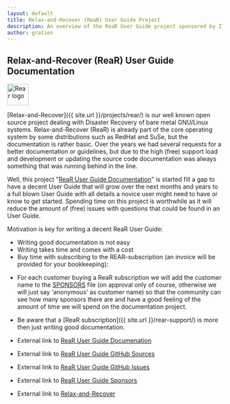 ```yaml
---
layout: default
title: Relax-and-Recover (ReaR) User Guide Project
description: An overview of the ReaR User Guide project sponsored by IT3 Consultants
author: gratien
---
```


## Relax-and-Recover (ReaR) User Guide Documentation

<img src="{{ site.url }}/images/logo/rear_logo_100.png" width="50" height="50" alt="Rear logo">

[Relax-and-Recover]({{ site.url }}/projects/rear/) is our well known open source project dealing with Disaster Recovery of bare metal GNU/Linux systems. 
Relax-and-Recover (ReaR) is already part of the core operating system by some distributions such as RedHat and SuSe, but the documentation is rather basic. Over the years we had several requests for a better documentation or guidelines, but due to the high (free) support load and development or updating the source code documentation was always something that was running behind in the line.

Well, this project "[ReaR User Guide Documentation](https://github.com/rear/rear-user-guide)" is started fill a gap to have a decent User Guide that will grow over the next months and years to a full blown User Guide with all details a novice user might need to have or know to get started. Spending time on this project is worthwhile as it will reduce the amount of (free) issues with questions that could be found in an User Guide.

Motivation is key for writing a decent ReaR User Guide:

 - Writing good documentation is not easy
 - Writing takes time and comes with a cost
 - Buy time with subscribing to the REAR-subscription (an invoice will be provided for your bookkeeping):

<script src="https://www.paypal.com/sdk/js?client-id=BAARBMu_8F_9_hBI3jXTTIVK6gCxpmmxnXyjxVADQHxBeOTVVHLuHSXiNN-0_pgjvK6-q6cSukH4Me0LNg&components=hosted-buttons&disable-funding=venmo&currency=EUR"></script>
<div id="paypal-container-J9E63UUUZUVKA"></div>
<script>
  paypal.HostedButtons({
    hostedButtonId: "J9E63UUUZUVKA",
  }).render("#paypal-container-J9E63UUUZUVKA")
</script>

 - For each customer buying a ReaR subscription we will add the customer name to the [SPONSORS](https://github.com/rear/rear-user-guide/blob/master/SPONSORS.md) file (on approval only of course, otherwise we will just say 'anonymous' as customer name) so that the community can see how many sponsors there are and have a good feeling of the amount of time we will spend on the documentation project.
 - Be aware that a [ReaR subscription]({{ site.url }}/rear-support/) is more then just writing good documentation.


 - External link to [ReaR User Guide Documenation](https://relax-and-recover.org/rear-user-guide/)
 - External link to [ReaR User Guide GitHub Sources](https://github.com/rear/rear-user-guide)
 - External link to [ReaR User Guide GitHub Issues](https://github.com/rear/rear-user-guide/issues)
 - External link to [ReaR User Guide Sponsors](https://github.com/rear/rear-user-guide/blob/master/SPONSORS.md)
 - External link to [Relax-and-Recover](http://relax-and-recover.org/)
